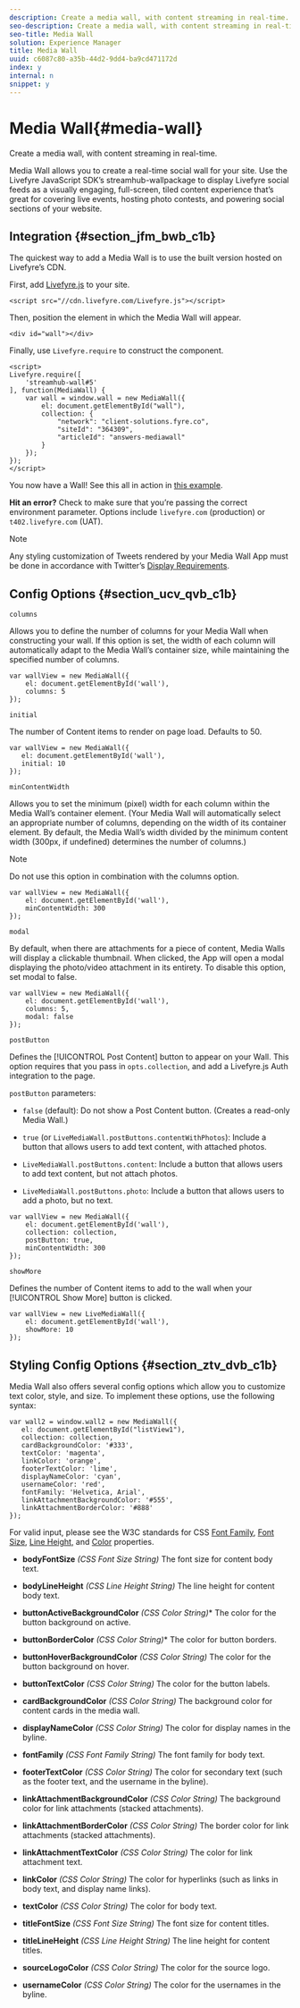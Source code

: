 ```yaml
---
description: Create a media wall, with content streaming in real-time.
seo-description: Create a media wall, with content streaming in real-time.
seo-title: Media Wall
solution: Experience Manager
title: Media Wall
uuid: c6087c80-a35b-44d2-9dd4-ba9cd471172d
index: y
internal: n
snippet: y
---
```


# Media Wall{#media-wall}

Create a media wall, with content streaming in real-time.

Media Wall allows you to create a real-time social wall for your site. Use the Livefyre JavaScript SDK’s streamhub-wallpackage to display Livefyre social feeds as a visually engaging, full-screen, tiled content experience that’s great for covering live events, hosting photo contests, and powering social sections of your website.

## Integration {#section_jfm_bwb_c1b}

The quickest way to add a Media Wall is to use the built version hosted on Livefyre’s CDN.

First, add [Livefyre.js](https://github.com/Livefyre/Livefyre.js) to your site.

```
<script src="//cdn.livefyre.com/Livefyre.js"></script> 
```

Then, position the element in which the Media Wall will appear.

```
<div id="wall"></div>
```

Finally, use `Livefyre.require` to construct the component.

```
<script> 
Livefyre.require([ 
    'streamhub-wall#5' 
], function(MediaWall) {     
    var wall = window.wall = new MediaWall({ 
        el: document.getElementById("wall"), 
        collection: { 
            "network": "client-solutions.fyre.co", 
            "siteId": "364309", 
            "articleId": "answers-mediawall" 
        } 
    }); 
}); 
</script>
```

You now have a Wall! See this all in action in [this example](http://codepen.io/gobengo/pen/dFwDL).

**Hit an error?** Check to make sure that you’re passing the correct environment parameter. Options include `livefyre.com` (production) or `t402.livefyre.com` (UAT).

>[!NOTE]
>
>Any styling customization of Tweets rendered by your Media Wall App must be done in accordance with Twitter’s [Display Requirements](https://dev.twitter.com/terms/display-requirements).

## Config Options {#section_ucv_qvb_c1b}

`columns`

Allows you to define the number of columns for your Media Wall when constructing your wall. If this option is set, the width of each column will automatically adapt to the Media Wall’s container size, while maintaining the specified number of columns.

```
var wallView = new MediaWall({ 
    el: document.getElementById('wall'), 
    columns: 5 
});
```

`initial`

The number of Content items to render on page load. Defaults to 50.

```
var wallView = new MediaWall({ 
   el: document.getElementById('wall'), 
   initial: 10 
});
```

`minContentWidth`

Allows you to set the minimum (pixel) width for each column within the Media Wall’s container element. (Your Media Wall will automatically select an appropriate number of columns, depending on the width of its container element. By default, the Media Wall’s width divided by the minimum content width (300px, if undefined) determines the number of columns.)

>[!NOTE]
>
>Do not use this option in combination with the columns option.

```
var wallView = new MediaWall({ 
    el: document.getElementById('wall'), 
    minContentWidth: 300 
});
```

`modal`

By default, when there are attachments for a piece of content, Media Walls will display a clickable thumbnail. When clicked, the App will open a modal displaying the photo/video attachment in its entirety. To disable this option, set modal to false.

```
var wallView = new MediaWall({ 
    el: document.getElementById('wall'), 
    columns: 5, 
    modal: false 
});
```

`postButton`

Defines the [!UICONTROL Post Content] button to appear on your Wall. This option requires that you pass in `opts.collection`, and add a Livefyre.js Auth integration to the page.

`postButton` parameters:

* `false` (default): Do not show a Post Content button. (Creates a read-only Media Wall.) 
* `true` (or `LiveMediaWall.postButtons.contentWithPhotos`): Include a button that allows users to add text content, with attached photos. 

* `LiveMediaWall.postButtons.content`: Include a button that allows users to add text content, but not attach photos. 
* `LiveMediaWall.postButtons.photo`: Include a button that allows users to add a photo, but no text.

```
var wallView = new MediaWall({ 
    el: document.getElementById('wall'), 
    collection: collection, 
    postButton: true, 
    minContentWidth: 300 
});
```

`showMore`

Defines the number of Content items to add to the wall when your [!UICONTROL Show More] button is clicked.

```
var wallView = new LiveMediaWall({ 
    el: document.getElementById('wall'), 
    showMore: 10 
});
```

## Styling Config Options {#section_ztv_dvb_c1b}

Media Wall also offers several config options which allow you to customize text color, style, and size. To implement these options, use the following syntax:

```
var wall2 = window.wall2 = new MediaWall({ 
   el: document.getElementById("listView1"), 
   collection: collection, 
   cardBackgroundColor: '#333', 
   textColor: 'magenta', 
   linkColor: 'orange', 
   footerTextColor: 'lime', 
   displayNameColor: 'cyan', 
   usernameColor: 'red', 
   fontFamily: 'Helvetica, Arial', 
   linkAttachmentBackgroundColor: '#555', 
   linkAttachmentBorderColor: '#888' 
}); 

```

For valid input, please see the W3C standards for CSS [Font Family](https://www.w3.org/TR/CSS2/fonts.html#propdef-font-family), [Font Size](https://www.w3.org/TR/CSS2/fonts.html#font-size-props), [Line Height,](https://www.w3.org/TR/CSS2/visudet.html#propdef-line-height) and [Color](https://www.w3.org/TR/css3-color/#colorunits) properties. 

* **bodyFontSize** *(CSS Font Size String)* The font size for content body text.

* **bodyLineHeight** *(CSS Line Height String)* The line height for content body text.

* **buttonActiveBackgroundColor** *(CSS Color String)** The color for the button background on active.

* **buttonBorderColor** *(CSS Color String)** The color for button borders.

* **buttonHoverBackgroundColor** *(CSS Color String)* The color for the button background on hover.

* **buttonTextColor** *(CSS Color String)* The color for the button labels.

* **cardBackgroundColor** *(CSS Color String)* The background color for content cards in the media wall.

* **displayNameColor** *(CSS Color String)* The color for display names in the byline.

* **fontFamily** *(CSS Font Family String)* The font family for body text.

* **footerTextColor** *(CSS Color String)* The color for secondary text (such as the footer text, and the username in the byline).

* **linkAttachmentBackgroundColor** *(CSS Color String)* The background color for link attachments (stacked attachments).

* **linkAttachmentBorderColor** *(CSS Color String)* The border color for link attachments (stacked attachments).

* **linkAttachmentTextColor** *(CSS Color String)* The color for link attachment text.

* **linkColor** *(CSS Color String)* The color for hyperlinks (such as links in body text, and display name links).

* **textColor** *(CSS Color String)* The color for body text.

* **titleFontSize** *(CSS Font Size String)* The font size for content titles.

* **titleLineHeight** *(CSS Line Height String)* The line height for content titles.

* **sourceLogoColor** *(CSS Color String)* The color for the source logo.

* **usernameColor** *(CSS Color String)* The color for the usernames in the byline.
